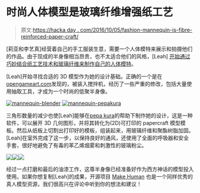 # 时尚人体模型是玻璃纤维增强纸工艺

> 原文:[https://hacka day . com/2016/10/05/fashion-mannequin-is-fibre-reinforced-paper-craft/](https://hackaday.com/2016/10/05/fashion-mannequin-is-fiberglass-reinforced-paper-craft/)

[莉亚和李艺真]经营着自己的手工服装生意，需要一个人体模特来展示和拍摄他们的作品。由于现成的半身像相当昂贵，也不太适合他们的风格，[Leah] [开始通过巧妙结合纸工艺技术和玻璃纤维来制作自己的人体模特](http://imgur.com/a/Vu4RP)。

[Leah]开始寻找合适的 3D 模型作为她的设计基础。正确的一个是在[opengameart.com](http://opengameart.org/)发现的，被装入搅拌机，经历了一些严重的修改，包括大量使用抽取工具，才成为一个时尚的低聚半身像。

 [![mannequin-blender](../Images/cfa568da352e11cc5d149c718f52b512.png "mannequin-blender")](https://hackaday.com/2016/10/05/fashion-mannequin-is-fiberglass-reinforced-paper-craft/mannequin-blender/)  [![mannequin-pepakura](../Images/992388a0631540e939169ca6147d17c5.png "mannequin-pepakura")](https://hackaday.com/2016/10/05/fashion-mannequin-is-fiberglass-reinforced-paper-craft/mannequin-pepakura/) 

三角形数量的减少也使[Leah]能够在[pepa kura](http://www.tamasoft.co.jp/pepakura-en/index.html)的帮助下制作她的设计，这是一种软件，可以展开 3D 几何图形，并将其转化为(2D)可打印的 papercraft 模型模板。然后从纸板上切割出打印好的模板，组装起来，用玻璃纤维和聚酯树脂加固。[Leah]在室外完成了这一步，以保持良好的通风，还使用了全面的呼吸器和安全手套，很好地避免了有毒的苯乙烯烟雾和刺激性的玻璃粉尘。

[![](../Images/c59d9bc87b8caa856cff423cc143db46.png)](https://hackaday.com/2016/10/05/fashion-mannequin-is-fiberglass-reinforced-paper-craft/mannequin-assembly/)[![](../Images/705954f75cf651d74dce4b550a17df9b.png)](https://hackaday.com/2016/10/05/fashion-mannequin-is-fiberglass-reinforced-paper-craft/mannequin-fiberglass/)[![](../Images/edba2e42d660dcd9f911105e68e18ed9.png)](https://hackaday.com/2016/10/05/fashion-mannequin-is-fiberglass-reinforced-paper-craft/mannequin-paintjob/)

经过一点打磨和最后的油漆工作，这尊半身像已经准备好作为西方神话的模型投入使用。如果你想复制[Leah]的成果，开源项目 [Make Human](http://www.makehuman.org/) 也是一个同样优秀的真人模型资源，我们很高兴在评论中听到你的想法和建议！